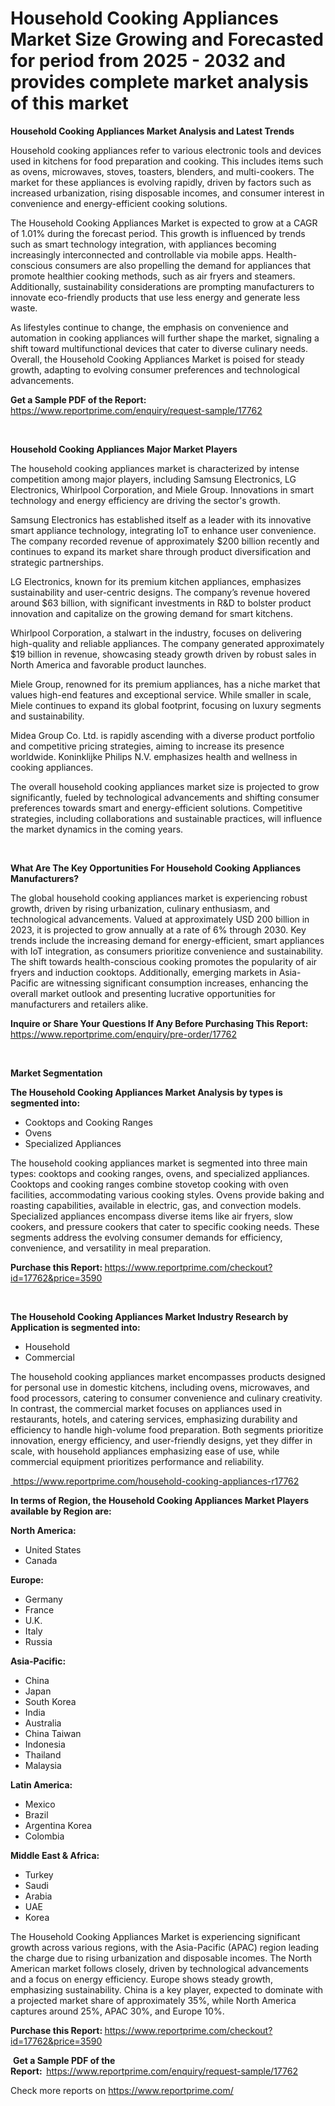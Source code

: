 <p><h1>Household Cooking Appliances Market Size Growing and Forecasted for period from 2025 - 2032 and provides complete market analysis of this market</h1></p><p><strong>Household Cooking Appliances Market Analysis and Latest Trends</strong></p>
<p><p>Household cooking appliances refer to various electronic tools and devices used in kitchens for food preparation and cooking. This includes items such as ovens, microwaves, stoves, toasters, blenders, and multi-cookers. The market for these appliances is evolving rapidly, driven by factors such as increased urbanization, rising disposable incomes, and consumer interest in convenience and energy-efficient cooking solutions.</p><p>The Household Cooking Appliances Market is expected to grow at a CAGR of 1.01% during the forecast period. This growth is influenced by trends such as smart technology integration, with appliances becoming increasingly interconnected and controllable via mobile apps. Health-conscious consumers are also propelling the demand for appliances that promote healthier cooking methods, such as air fryers and steamers. Additionally, sustainability considerations are prompting manufacturers to innovate eco-friendly products that use less energy and generate less waste. </p><p>As lifestyles continue to change, the emphasis on convenience and automation in cooking appliances will further shape the market, signaling a shift toward multifunctional devices that cater to diverse culinary needs. Overall, the Household Cooking Appliances Market is poised for steady growth, adapting to evolving consumer preferences and technological advancements.</p></p>
<p><strong>Get a Sample PDF of the Report:&nbsp;</strong> <a href="https://www.reportprime.com/enquiry/request-sample/17762?utm_campaign=2655&utm_medium=2&utm_source=Github&utm_content=ia&utm_term=18032025&utm_id=household-cooking-appliances">https://www.reportprime.com/enquiry/request-sample/17762</a></p>
<p>&nbsp;</p>
<p><strong>Household Cooking Appliances Major Market Players</strong></p>
<p><p>The household cooking appliances market is characterized by intense competition among major players, including Samsung Electronics, LG Electronics, Whirlpool Corporation, and Miele Group. Innovations in smart technology and energy efficiency are driving the sector's growth.</p><p>Samsung Electronics has established itself as a leader with its innovative smart appliance technology, integrating IoT to enhance user convenience. The company recorded revenue of approximately $200 billion recently and continues to expand its market share through product diversification and strategic partnerships.</p><p>LG Electronics, known for its premium kitchen appliances, emphasizes sustainability and user-centric designs. The company’s revenue hovered around $63 billion, with significant investments in R&D to bolster product innovation and capitalize on the growing demand for smart kitchens.</p><p>Whirlpool Corporation, a stalwart in the industry, focuses on delivering high-quality and reliable appliances. The company generated approximately $19 billion in revenue, showcasing steady growth driven by robust sales in North America and favorable product launches.</p><p>Miele Group, renowned for its premium appliances, has a niche market that values high-end features and exceptional service. While smaller in scale, Miele continues to expand its global footprint, focusing on luxury segments and sustainability.</p><p>Midea Group Co. Ltd. is rapidly ascending with a diverse product portfolio and competitive pricing strategies, aiming to increase its presence worldwide. Koninklijke Philips N.V. emphasizes health and wellness in cooking appliances.</p><p>The overall household cooking appliances market size is projected to grow significantly, fueled by technological advancements and shifting consumer preferences towards smart and energy-efficient solutions. Competitive strategies, including collaborations and sustainable practices, will influence the market dynamics in the coming years.</p></p>
<p>&nbsp;</p>
<p><strong>What Are The Key Opportunities For Household Cooking Appliances Manufacturers?</strong></p>
<p><p>The global household cooking appliances market is experiencing robust growth, driven by rising urbanization, culinary enthusiasm, and technological advancements. Valued at approximately USD 200 billion in 2023, it is projected to grow annually at a rate of 6% through 2030. Key trends include the increasing demand for energy-efficient, smart appliances with IoT integration, as consumers prioritize convenience and sustainability. The shift towards health-conscious cooking promotes the popularity of air fryers and induction cooktops. Additionally, emerging markets in Asia-Pacific are witnessing significant consumption increases, enhancing the overall market outlook and presenting lucrative opportunities for manufacturers and retailers alike.</p></p>
<p><strong>Inquire or Share Your Questions If Any Before Purchasing This Report:</strong> <a href="https://www.reportprime.com/enquiry/pre-order/17762?utm_campaign=2655&utm_medium=2&utm_source=Github&utm_content=ia&utm_term=18032025&utm_id=household-cooking-appliances">https://www.reportprime.com/enquiry/pre-order/17762</a></p>
<p>&nbsp;</p>
<p><strong>Market Segmentation</strong></p>
<p><strong>The Household Cooking Appliances Market Analysis by types is segmented into:</strong></p>
<p><ul><li>Cooktops and Cooking Ranges</li><li>Ovens</li><li>Specialized Appliances</li></ul></p>
<p><p>The household cooking appliances market is segmented into three main types: cooktops and cooking ranges, ovens, and specialized appliances. Cooktops and cooking ranges combine stovetop cooking with oven facilities, accommodating various cooking styles. Ovens provide baking and roasting capabilities, available in electric, gas, and convection models. Specialized appliances encompass diverse items like air fryers, slow cookers, and pressure cookers that cater to specific cooking needs. These segments address the evolving consumer demands for efficiency, convenience, and versatility in meal preparation.</p></p>
<p><strong>Purchase this Report:&nbsp;</strong><a href="https://www.reportprime.com/checkout?id=17762&price=3590&utm_campaign=2655&utm_medium=2&utm_source=Github&utm_content=ia&utm_term=18032025&utm_id=household-cooking-appliances">https://www.reportprime.com/checkout?id=17762&price=3590</a></p>
<p>&nbsp;</p>
<p><strong>The Household Cooking Appliances Market Industry Research by Application is segmented into:</strong></p>
<p><ul><li>Household</li><li>Commercial</li></ul></p>
<p><p>The household cooking appliances market encompasses products designed for personal use in domestic kitchens, including ovens, microwaves, and food processors, catering to consumer convenience and culinary creativity. In contrast, the commercial market focuses on appliances used in restaurants, hotels, and catering services, emphasizing durability and efficiency to handle high-volume food preparation. Both segments prioritize innovation, energy efficiency, and user-friendly designs, yet they differ in scale, with household appliances emphasizing ease of use, while commercial equipment prioritizes performance and reliability.</p></p>
<p><a href="https://www.reportprime.com/household-cooking-appliances-r17762?utm_campaign=2655&utm_medium=2&utm_source=Github&utm_content=ia&utm_term=18032025&utm_id=household-cooking-appliances">&nbsp;https://www.reportprime.com/household-cooking-appliances-r17762</a></p>
<p><strong>In terms of Region, the Household Cooking Appliances Market Players available by Region are:</strong></p>
<p>
    <p> <strong> North America: </strong>
        <ul>
            <li>United States</li>
            <li>Canada</li>
        </ul>
        </p> 
    <p> <strong> Europe: </strong>
        <ul>
            <li>Germany</li>
            <li>France</li>
            <li>U.K.</li>
            <li>Italy</li>
            <li>Russia</li>
        </ul>
        </p> 
    <p> <strong> Asia-Pacific: </strong>
        <ul>
            <li>China</li>
            <li>Japan</li>
            <li>South Korea</li>
            <li>India</li>
            <li>Australia</li>
            <li>China Taiwan</li>
            <li>Indonesia</li>
            <li>Thailand</li>
            <li>Malaysia</li>
        </ul>
        </p> 
    <p> <strong> Latin America: </strong>
        <ul>
            <li>Mexico</li>
            <li>Brazil</li>
            <li>Argentina Korea</li>
            <li>Colombia</li>
        </ul>
        </p> 
    <p> <strong> Middle East & Africa: </strong>
        <ul>
            <li>Turkey</li>
            <li>Saudi</li>
            <li>Arabia</li>
            <li>UAE</li>
            <li>Korea</li>
        </ul>
    </p>
    </p>
<p><p>The Household Cooking Appliances Market is experiencing significant growth across various regions, with the Asia-Pacific (APAC) region leading the charge due to rising urbanization and disposable incomes. The North American market follows closely, driven by technological advancements and a focus on energy efficiency. Europe shows steady growth, emphasizing sustainability. China is a key player, expected to dominate with a projected market share of approximately 35%, while North America captures around 25%, APAC 30%, and Europe 10%.</p></p>
<p><strong>Purchase this Report: </strong><a href="https://www.reportprime.com/checkout?id=17762&price=3590&utm_campaign=2655&utm_medium=2&utm_source=Github&utm_content=ia&utm_term=18032025&utm_id=household-cooking-appliances">https://www.reportprime.com/checkout?id=17762&price=3590</a></p>
<p>&nbsp;<strong>Get a Sample PDF of the Report:&nbsp;&nbsp;</strong><a href="https://www.reportprime.com/enquiry/request-sample/17762?utm_campaign=2655&utm_medium=2&utm_source=Github&utm_content=ia&utm_term=18032025&utm_id=household-cooking-appliances">https://www.reportprime.com/enquiry/request-sample/17762</a></p>
<p><strong></strong></p>
<p>Check more reports on <a href="https://www.reportprime.com/?utm_campaign=2655&utm_medium=2&utm_source=Github&utm_content=ia&utm_term=18032025&utm_id=household-cooking-appliances">https://www.reportprime.com/</a></p>